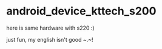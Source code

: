 android_device_kttech_s200
====================================

here is same hardware with s220 :)

just fun, my english isn't good ~.~!
